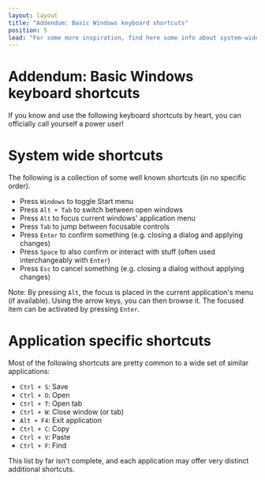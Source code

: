 ```yaml
---
layout: layout
title: "Addendum: Basic Windows keyboard shortcuts"
position: 5
lead: "For some more inspiration, find here some info about system-wide and application-specific keyboard shortcuts."
---
```


# Addendum: Basic Windows keyboard shortcuts

If you know and use the following keyboard shortcuts by heart, you can officially call yourself a power user!

# System wide shortcuts

The following is a collection of some well known shortcuts (in no specific order).

- Press `Windows` to toggle Start menu
- Press `Alt + Tab` to switch between open windows
- Press `Alt` to focus current windows' application menu
- Press `Tab` to jump between focusable controls
- Press `Enter` to confirm something (e.g. closing a dialog and applying changes)
- Press `Space` to also confirm or interact with stuff (often used interchangeably with `Enter`)
- Press `Esc` to cancel something (e.g. closing a dialog without applying changes)

Note: By pressing `Alt`, the focus is placed in the current application's menu (if available). Using the arrow keys, you can then browse it. The focused item can be activated by pressing `Enter`.

# Application specific shortcuts

Most of the following shortcuts are pretty common to a wide set of similar applications:

- `Ctrl + S`: Save
- `Ctrl + O`: Open
- `Ctrl + T`: Open tab
- `Ctrl + W`: Close window (or tab)
- `Alt + F4`: Exit application
- `Ctrl + C`: Copy
- `Ctrl + V`: Paste
- `Ctrl + F`: Find

This list by far isn't complete, and each application may offer very distinct additional shortcuts.